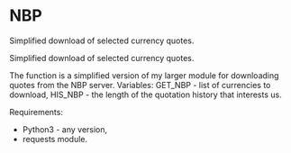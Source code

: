 # NBP
Simplified download of selected currency quotes.

Simplified download of selected currency quotes.

The function is a simplified version of my larger module for downloading quotes from the NBP server.
Variables:
GET_NBP - list of currencies to download,
HIS_NBP - the length of the quotation history that interests us.

Requirements:
- Python3 - any version,
- requests module.
